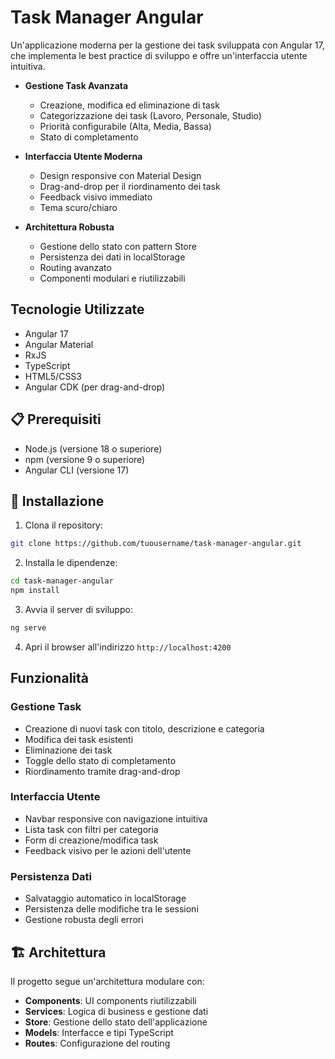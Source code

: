 # Task Manager Angular

Un'applicazione moderna per la gestione dei task sviluppata con Angular 17, che implementa le best practice di sviluppo e offre un'interfaccia utente intuitiva.


- **Gestione Task Avanzata**
  - Creazione, modifica ed eliminazione di task
  - Categorizzazione dei task (Lavoro, Personale, Studio)
  - Priorità configurabile (Alta, Media, Bassa)
  - Stato di completamento

- **Interfaccia Utente Moderna**
  - Design responsive con Material Design
  - Drag-and-drop per il riordinamento dei task
  - Feedback visivo immediato
  - Tema scuro/chiaro

- **Architettura Robusta**
  - Gestione dello stato con pattern Store
  - Persistenza dei dati in localStorage
  - Routing avanzato
  - Componenti modulari e riutilizzabili

## Tecnologie Utilizzate

- Angular 17
- Angular Material
- RxJS
- TypeScript
- HTML5/CSS3
- Angular CDK (per drag-and-drop)

## 📋 Prerequisiti

- Node.js (versione 18 o superiore)
- npm (versione 9 o superiore)
- Angular CLI (versione 17)

## 🚀 Installazione

1. Clona il repository:
```bash
git clone https://github.com/tuousername/task-manager-angular.git
```

2. Installa le dipendenze:
```bash
cd task-manager-angular
npm install
```

3. Avvia il server di sviluppo:
```bash
ng serve
```

4. Apri il browser all'indirizzo `http://localhost:4200`

##  Funzionalità

### Gestione Task
- Creazione di nuovi task con titolo, descrizione e categoria
- Modifica dei task esistenti
- Eliminazione dei task
- Toggle dello stato di completamento
- Riordinamento tramite drag-and-drop

### Interfaccia Utente
- Navbar responsive con navigazione intuitiva
- Lista task con filtri per categoria
- Form di creazione/modifica task
- Feedback visivo per le azioni dell'utente

### Persistenza Dati
- Salvataggio automatico in localStorage
- Persistenza delle modifiche tra le sessioni
- Gestione robusta degli errori

## 🏗️ Architettura

Il progetto segue un'architettura modulare con:

- **Components**: UI components riutilizzabili
- **Services**: Logica di business e gestione dati
- **Store**: Gestione dello stato dell'applicazione
- **Models**: Interfacce e tipi TypeScript
- **Routes**: Configurazione del routing

